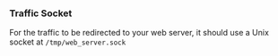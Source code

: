 <!-- usedin: [ _legacy_docker/AddOns/custom-web-servers-v1.md, _maestro/AddOns/custom-web-servers-v1.md, _node/addons/custom-web-servers-v1.md, _rails/AddOns/custom-web-servers-v1.md] -->


### Traffic Socket

For the traffic to be redirected to your web server, it should use a Unix socket at `/tmp/web_server.sock`

